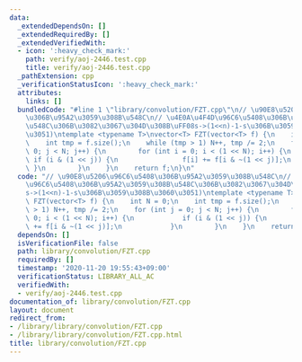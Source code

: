 ```yaml
---
data:
  _extendedDependsOn: []
  _extendedRequiredBy: []
  _extendedVerifiedWith:
  - icon: ':heavy_check_mark:'
    path: verify/aoj-2446.test.cpp
    title: verify/aoj-2446.test.cpp
  _pathExtension: cpp
  _verificationStatusIcon: ':heavy_check_mark:'
  attributes:
    links: []
  bundledCode: "#line 1 \"library/convolution/FZT.cpp\"\n// \u90E8\u5206\u96C6\u5408\
    \u306B\u95A2\u3059\u308B\u548C\n// \u4E0A\u4F4D\u96C6\u5408\u306B\u95A2\u3059\u308B\
    \u548C\u306B\u3082\u3067\u304D\u308B\uFF08s->(1<<n)-1-s\u306B\u3059\u308B\u3060\
    \u3051)\ntemplate <typename T>\nvector<T> FZT(vector<T> f) {\n    int N = 0;\n\
    \    int tmp = f.size();\n    while (tmp > 1) N++, tmp /= 2;\n    for (int j =\
    \ 0; j < N; j++) {\n        for (int i = 0; i < (1 << N); i++) {\n           \
    \ if (i & (1 << j)) {\n                f[i] += f[i & ~(1 << j)];\n           \
    \ }\n        }\n    }\n    return f;\n}\n"
  code: "// \u90E8\u5206\u96C6\u5408\u306B\u95A2\u3059\u308B\u548C\n// \u4E0A\u4F4D\
    \u96C6\u5408\u306B\u95A2\u3059\u308B\u548C\u306B\u3082\u3067\u304D\u308B\uFF08\
    s->(1<<n)-1-s\u306B\u3059\u308B\u3060\u3051)\ntemplate <typename T>\nvector<T>\
    \ FZT(vector<T> f) {\n    int N = 0;\n    int tmp = f.size();\n    while (tmp\
    \ > 1) N++, tmp /= 2;\n    for (int j = 0; j < N; j++) {\n        for (int i =\
    \ 0; i < (1 << N); i++) {\n            if (i & (1 << j)) {\n                f[i]\
    \ += f[i & ~(1 << j)];\n            }\n        }\n    }\n    return f;\n}"
  dependsOn: []
  isVerificationFile: false
  path: library/convolution/FZT.cpp
  requiredBy: []
  timestamp: '2020-11-20 19:55:43+09:00'
  verificationStatus: LIBRARY_ALL_AC
  verifiedWith:
  - verify/aoj-2446.test.cpp
documentation_of: library/convolution/FZT.cpp
layout: document
redirect_from:
- /library/library/convolution/FZT.cpp
- /library/library/convolution/FZT.cpp.html
title: library/convolution/FZT.cpp
---
```

